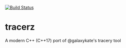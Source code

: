 [![Build Status](https://travis-ci.com/caranatar/tracerz.svg?branch=master)](https://travis-ci.com/caranatar/tracerz)
# tracerz
A modern C++ (C++17) port of @galaxykate's tracery tool
